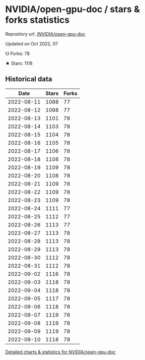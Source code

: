 # NVIDIA/open-gpu-doc / stars & forks statistics

Repository url: [/NVIDIA/open-gpu-doc](https://github.com/NVIDIA/open-gpu-doc)

Updated on Oct 2022, 07

☋ Forks: 78

★ Stars: 1118

## Historical data
| Date | Stars | Forks |
|------|-------|-------|
| 2022-08-11 | 1088 | 77 | 
| 2022-08-12 | 1098 | 77 | 
| 2022-08-13 | 1101 | 78 | 
| 2022-08-14 | 1103 | 78 | 
| 2022-08-15 | 1104 | 78 | 
| 2022-08-16 | 1105 | 78 | 
| 2022-08-17 | 1106 | 78 | 
| 2022-08-18 | 1108 | 78 | 
| 2022-08-19 | 1109 | 78 | 
| 2022-08-20 | 1108 | 78 | 
| 2022-08-21 | 1109 | 78 | 
| 2022-08-22 | 1109 | 78 | 
| 2022-08-23 | 1109 | 78 | 
| 2022-08-24 | 1111 | 77 | 
| 2022-08-25 | 1112 | 77 | 
| 2022-08-26 | 1113 | 77 | 
| 2022-08-27 | 1113 | 78 | 
| 2022-08-28 | 1113 | 78 | 
| 2022-08-29 | 1113 | 78 | 
| 2022-08-30 | 1112 | 78 | 
| 2022-08-31 | 1112 | 78 | 
| 2022-09-02 | 1116 | 78 | 
| 2022-09-03 | 1118 | 78 | 
| 2022-09-04 | 1118 | 78 | 
| 2022-09-05 | 1117 | 78 | 
| 2022-09-06 | 1118 | 78 | 
| 2022-09-07 | 1119 | 78 | 
| 2022-09-08 | 1119 | 78 | 
| 2022-09-09 | 1119 | 78 | 
| 2022-09-10 | 1118 | 78 | 


[Detailed charts & statistics for NVIDIA/open-gpu-doc](https://reviewgithub.com/rep/NVIDIA/open-gpu-doc)
